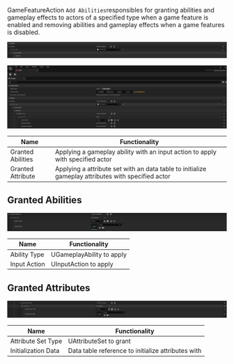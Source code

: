GameFeatureAction ``Add Abilities``responsibles for granting abilities and gameplay effects to actors of a specified type when a game feature is enabled and removing abilities and gameplay effects when a game features is disabled.

![Image](img/gamefeatureaddability.png)

![Image](img/gamefeaturedata_addabilities.png)

Name                                        | Functionality
--------------------------------------------| ------------------
Granted Abilities                    | Applying a gameplay ability with an input action to apply with specified actor
Granted Attribute                    | Applying a attribute set with an data table to initialize gameplay attributes with specified actor

## Granted Abilities

![Image](img/gamefeatureaddabilities_grantedabilities.png)

Name                            | Functionality
--------------------------------| ------------------
Ability Type                    | UGameplayAbility to apply
Input Action                    | UInputAction to apply

## Granted Attributes

![Image](img/gamefeatureaddabilities_grantedattribute.png)

Name                            | Functionality
--------------------------------| ------------------
Attribute Set Type              | UAttributeSet to grant
Initialization Data             | Data table reference to initialize attributes with